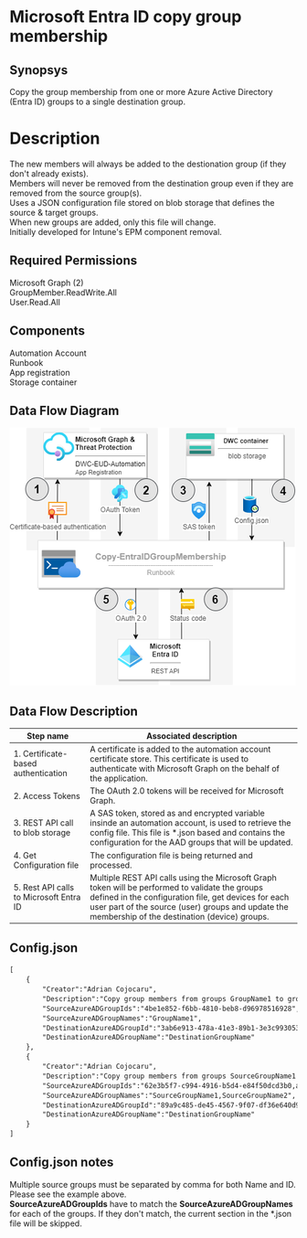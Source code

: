 # Microsoft Entra ID copy group membership

## Synopsys
Copy the group membership from one or more Azure Active Directory (Entra ID) groups to a single destination group.

# Description
The new members will always be added to the destionation group (if they don't already exists).  
Members will never be removed from the destination group even if they are removed from the source group(s).  
Uses a JSON configuration file stored on blob storage that defines the source & target groups.    
When new groups are added, only this file will change.  
Initially developed for Intune's EPM component removal.

## Required Permissions
Microsoft Graph (2)  
    GroupMember.ReadWrite.All  
    User.Read.All  

## Components
Automation Account  
Runbook  
App registration  
Storage container  

## Data Flow Diagram
![alt text](https://github.com/AdrianbCojocaru/Entra-ID/raw/main/Copy-GroupMembership/Diagram.drawio.png "Copy-EntraIDGroupMembership")

## Data Flow Description
| Step name     | Associated description |
| ------------- | ---------------------- |
| 1. Certificate-based authentication | A certificate is added to the automation account certificate store. This certificate is used to authenticate with Microsoft Graph on the behalf of the  application. |
| 2. Access Tokens | The OAuth 2.0 tokens will be received for Microsoft Graph. |
| 3. REST API call to blob storage | A SAS token, stored as and encrypted variable insinde an automation account, is used to retrieve the config file. This file is *.json based and contains the configuration for the AAD groups that will be updated. |
| 4. Get Configuration file | The configuration file is being returned and processed. |
| 5. Rest API calls to Microsoft Entra ID | Multiple REST API calls using the Microsoft Graph token will be performed to validate the groups defined in the configuration file, get devices for each user part of the source (user) groups and update the membership of the destination (device) groups. |

## Config.json

```xml
[
    {
        "Creator":"Adrian Cojocaru",
        "Description":"Copy group members from groups GroupName1 to group DestinationGroupName.",
        "SourceAzureADGroupIds":"4be1e852-f6bb-4810-beb8-d96978516928",
        "SourceAzureADGroupNames":"GroupName1",
        "DestinationAzureADGroupId":"3ab6e913-478a-41e3-89b1-3e3c9930535c",
        "DestinationAzureADGroupName":"DestinationGroupName"
    },
    {
        "Creator":"Adrian Cojocaru",
        "Description":"Copy group members from groups SourceGroupName1 and SourceGroupName2 to group DestinationGroupName.",
        "SourceAzureADGroupIds":"62e3b5f7-c994-4916-b5d4-e84f50dcd3b0,a4a749b1-a962-477a-b360-6cb19f55dbae",
        "SourceAzureADGroupNames":"SourceGroupName1,SourceGroupName2",
        "DestinationAzureADGroupId":"89a9c485-de45-4567-9f07-df36e640d9fe",
        "DestinationAzureADGroupName":"DestinationGroupName"
    }
]
```

## Config.json notes
Multiple source groups must be separated by comma for both Name and ID. Please see the example above.  
**SourceAzureADGrouplds** have to match the **SourceAzureADGroupNames** for each of the groups. If they don't match, the current section in the *.json file will be skipped.